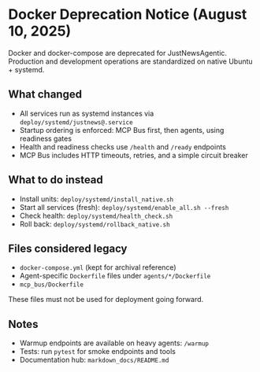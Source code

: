 # Docker Deprecation Notice (August 10, 2025)

Docker and docker-compose are deprecated for JustNewsAgentic. Production and development operations are standardized on native Ubuntu + systemd.

## What changed
- All services run as systemd instances via `deploy/systemd/justnews@.service`
- Startup ordering is enforced: MCP Bus first, then agents, using readiness gates
- Health and readiness checks use `/health` and `/ready` endpoints
- MCP Bus includes HTTP timeouts, retries, and a simple circuit breaker

## What to do instead
- Install units: `deploy/systemd/install_native.sh`
- Start all services (fresh): `deploy/systemd/enable_all.sh --fresh`
- Check health: `deploy/systemd/health_check.sh`
- Roll back: `deploy/systemd/rollback_native.sh`

## Files considered legacy
- `docker-compose.yml` (kept for archival reference)
- Agent-specific `Dockerfile` files under `agents/*/Dockerfile`
- `mcp_bus/Dockerfile`

These files must not be used for deployment going forward.

## Notes
- Warmup endpoints are available on heavy agents: `/warmup`
- Tests: run `pytest` for smoke endpoints and tools
- Documentation hub: `markdown_docs/README.md`
